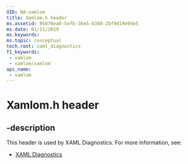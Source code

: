 ```yaml
---
UID: NA:xamlom
title: Xamlom.h header
ms.assetid: 95070ea0-5efb-36e5-b388-2bf9d19e9de5
ms.date: 01/11/2019
ms.keywords: 
ms.topic: conceptual
tech.root: xaml_diagnostics
f1_keywords:
 - xamlom
 - xamlom/xamlom
api_name:
 - xamlom
---
```


# Xamlom.h header


## -description

This header is used by XAML Diagnostics. For more information, see:

- [XAML Diagnostics](../_xaml_diagnostics/index.md)

